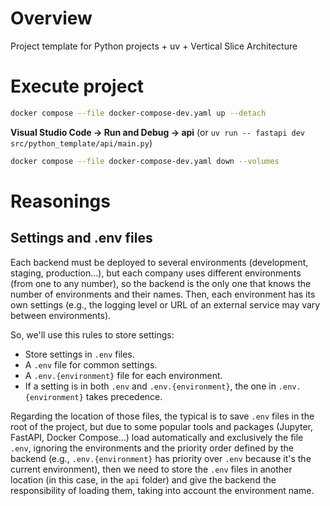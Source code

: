 # Overview

Project template for Python projects + uv + Vertical Slice Architecture

# Execute project

```bash
docker compose --file docker-compose-dev.yaml up --detach
```

**Visual Studio Code -> Run and Debug -> api** (or `uv run -- fastapi dev src/python_template/api/main.py`)

```bash
docker compose --file docker-compose-dev.yaml down --volumes
```

# Reasonings

## Settings and .env files

Each backend must be deployed to several environments (development, staging, production...), but each company uses different environments (from one to any number), so the backend is the only one that knows the number of environments and their names.
Then, each environment has its own settings (e.g., the logging level or URL of an external service may vary between environments).

So, we'll use this rules to store settings:
- Store settings in `.env` files.
- A `.env` file for common settings.
- A `.env.{environment}` file for each environment.
- If a setting is in both `.env` and `.env.{environment}`, the one in `.env.{environment}` takes precedence.

Regarding the location of those files, the typical is to save `.env` files in the root of the project, but due to some popular tools and packages (Jupyter, FastAPI, Docker Compose...) load automatically and exclusively the file `.env`, ignoring the environments and the priority order defined by the backend (e.g., `.env.{environment}` has priority over `.env` because it's the current environment), then we need to store the `.env` files in another location (in this case, in the `api` folder) and give the backend the responsibility of loading them, taking into account the environment name.